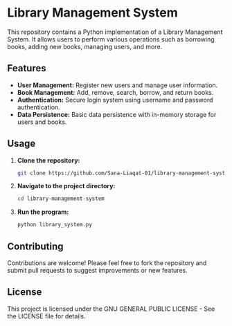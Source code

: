 # Library Management System

This repository contains a Python implementation of a Library Management System. It allows users to perform various operations such as borrowing books, adding new books, managing users, and more.

## Features
- **User Management:** Register new users and manage user information.
- **Book Management:** Add, remove, search, borrow, and return books.
- **Authentication:** Secure login system using username and password authentication.
- **Data Persistence:** Basic data persistence with in-memory storage for users and books.

## Usage
1. **Clone the repository:**
   ```bash
   git clone https://github.com/Sana-Liaqat-01/library-management-system.git

2. **Navigate to the project directory:**
   ```bash
   cd library-management-system

3. **Run the program:**
   ```bash
   python library_system.py

## Contributing
Contributions are welcome! Please feel free to fork the repository and submit pull requests to suggest improvements or new features.

## License
This project is licensed under the GNU GENERAL PUBLIC LICENSE - See the LICENSE file for details. 
